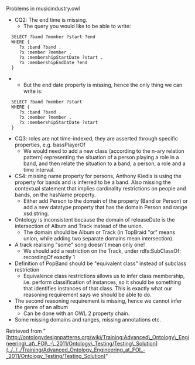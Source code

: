 Problems in musicindustry.owl



* CQ2: The end time is missing.
	+ The query you would like to be able to write:



```
  SELECT ?band ?member ?start ?end
  WHERE {
     ?x :band ?band .
     ?x :member ?member .
     ?x :membershipStartDate ?start .
     ?x :membershipEndDate ?end
  } 

```

* + But the end date property is missing, hence the only thing we can write is:



```
  SELECT ?band ?member ?start
  WHERE {
     ?x :band ?band .
     ?x :member ?member .
     ?x :membershipStartDate ?start 
  } 

```

* CQ3: roles are not time-indexed, they are asserted through specific properties, e.g. bassPlayerOf
	+ We would need to add a new class (according to the n-ary relation pattern) representing the situation of a person playing a role in a band, and then relate the situation to a band, a person, a role and a time interval.
* CS4: missing name property for persons, Anthony Kiedis is using the property for bands and is inferred to be a band. Also missing the contextual statement that implies cardinality restrictions on people and bands, on the hasName property.
	+ Either add Person to the domain of the property (Band or Person) or add a new datatype property that has the domain Person and range xsd:string.
* Ontology is inconsistent because the domain of releaseDate is the intersection of Album and Track instead of the union.
	+ The domain should be Album or Track (in TopBraid "or" means union, while adding two separate domains mean intersection).
* A track realising "some" song doesn't mean only one!
	+ We should add a restriction on the Track, under rdfs:SubClassOf: recordingOf exactly 1
* Definition of PopBand should be "equivalent class" instead of subclass restriction
	+ Equivalence class restrictions allows us to infer class membership, i.e. perform classification of instances, so it should be something that identifies instances of that class. This is exactly what our reasoning requirement says we should be able to do.
* The second reasoning requirement is missing, hence we cannot infer the genre of an album
	+ Can be done with an OWL 2 property chain.
* Some missing domains and ranges, missing annotations etc.




Retrieved from "[http://ontologydesignpatterns.org/wiki/Training:Advanced\_Ontology\_Engineering\_at\_FOI\_-\_2011/Ontology\_Testing/Testing\_Solution](../../../Training/Advanced_Ontology_Engineering_at_FOI_-_2011/Ontology_Testing/Testing_Solution)"